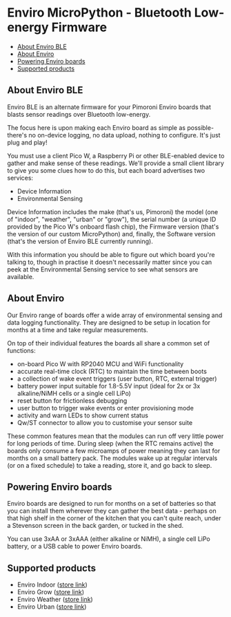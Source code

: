 # Enviro MicroPython - Bluetooth Low-energy Firmware <!-- omit in toc -->

- [About Enviro BLE](#about-enviro-ble)
- [About Enviro](#about-enviro)
- [Powering Enviro boards](#powering-enviro-boards)
- [Supported products](#supported-products)

## About Enviro BLE

Enviro BLE is an alternate firmware for your Pimoroni Enviro boards that blasts sensor readings over Bluetooth low-energy.

The focus here is upon making each Enviro board as simple as possible- there's no on-device logging, no data upload, nothing to configure. It's just plug and play!

You must use a client Pico W, a Raspberry Pi or other BLE-enabled device to gather and make sense of these readings. We'll provide a small client library to give you some clues how to do this, but each board advertises two services:

* Device Information
* Environmental Sensing

Device Information includes the make (that's us, Pimoroni) the model (one of "indoor", "weather", "urban" or "grow"), the serial number (a unique ID provided by the Pico W's onboard flash chip), the Firmware version (that's the version of our custom MicroPython) and, finally, the Software version (that's the version of Enviro BLE currently running).

With this information you should be able to figure out which board you're talking to, though in practise it doesn't necessarily matter since you can peek at the Environmental Sensing service to see what sensors are available.

## About Enviro

Our Enviro range of boards offer a wide array of environmental sensing and data logging functionality. They are designed to be setup in location for months at a time and take regular measurements.

On top of their individual features the boards all share a common set of functions:

- on-board Pico W with RP2040 MCU and WiFi functionality
- accurate real-time clock (RTC) to maintain the time between boots
- a collection of wake event triggers (user button, RTC, external trigger)
- battery power input suitable for 1.8-5.5V input (ideal for 2x or 3x alkaline/NiMH cells or a single cell LiPo)
- reset button for frictionless debugging
- user button to trigger wake events or enter provisioning mode
- activity and warn LEDs to show current status
- Qw/ST connector to allow you to customise your sensor suite

These common features mean that the modules can run off very little power for long periods of time. During sleep (when the RTC remains active) the boards only consume a few microamps of power meaning they can last for months on a small battery pack. The modules wake up at regular intervals (or on a fixed schedule) to take a reading, store it, and go back to sleep.

## Powering Enviro boards

Enviro boards are designed to run for months on a set of batteries so that you can install them wherever they can gather the best data - perhaps on that high shelf in the corner of the kitchen that you can't quite reach, under a Stevenson screen in the back garden, or tucked in the shed.

You can use 3xAA or 3xAAA (either alkaline or NiMH), a single cell LiPo battery, or a USB cable to power Enviro boards.

## Supported products

- Enviro Indoor ([store link](https://shop.pimoroni.com/products/enviro-indoor))
- Enviro Grow ([store link](https://shop.pimoroni.com/products/enviro-grow))
- Enviro Weather ([store link](https://shop.pimoroni.com/products/enviro-weather))
- Enviro Urban ([store link](https://shop.pimoroni.com/products/enviro-urban))
